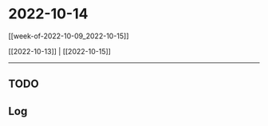 # 2022-10-14

[[week-of-2022-10-09_2022-10-15]]

[[2022-10-13]] | [[2022-10-15]]

---

## TODO

## Log

